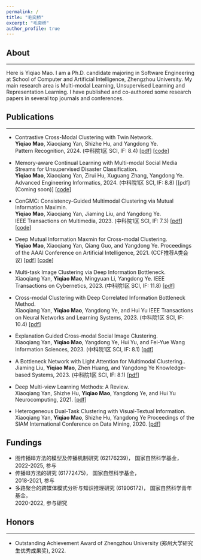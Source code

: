 ```yaml
---
permalink: /
title: "毛奕桥"
excerpt: "毛奕桥"
author_profile: true
---
```


## About
---
Here is Yiqiao Mao. I am a Ph.D. candidate majoring in Software Engineering at School of Computer and Artificial Intelligence, Zhengzhou University. My main research area is Multi-modal Learning, Unsupervised Learning and Representation Learning. I have published and co-authored some research papers in several top journals and conferences.


## Publications
---

- Contrastive Cross-Modal Clustering with Twin Network.  
**Yiqiao Mao**, Xiaoqiang Yan, Shizhe Hu, and Yangdong Ye.  
Pattern Recognition, 2024. (中科院1区 SCI, IF: 8.4)
\[[pdf](https://doi.org/10.1016/j.patcog.2024.110645)\]
\[[code](https://github.com/yiqiaomao/3CTnet)\]

- Memory-aware Continual Learning with Multi-modal Social Media Streams for Unsupervised Disaster Classification.  
**Yiqiao Mao**, Xiaoqiang Yan, Zirui Hu, Xuguang Zhang, Yangdong Ye.  
Advanced Engineering Informatics, 2024. (中科院1区 SCI, IF: 8.8)
\[[pdf](Coming soon)\]
\[[code](https://github.com/yiqiaomao/ProNet)\]

- ConGMC: Consistency-Guided Multimodal Clustering via Mutual Information Maximin.  
**Yiqiao Mao**, Xiaoqiang Yan, Jiaming Liu, and Yangdong Ye.  
IEEE Transactions on Multimedia, 2023. (中科院1区 SCI, IF: 7.3)
\[[pdf](https://doi.org/10.1109/TMM.2023.3330093)\]  
\[[code](https://github.com/yiqiaomao/ConGMC)\]


- Deep Mutual Information Maxmin for Cross-modal Clustering.  
**Yiqiao Mao**, Xiaoqiang Yan, Qiang Guo, and Yangdong Ye.
Proceedings of the AAAI Conference on Artificial Intelligence, 2021. (CCF推荐A类会议)
\[[pdf](https://doi.org/10.1609/aaai.v35i10.17076)\]
\[[code](https://github.com/yiqiaomao/DMIM)\]

- Multi-task Image Clustering via Deep Information Bottleneck.  
Xiaoqiang Yan, **Yiqiao Mao**, Mingyuan Li, Yangdong Ye.
IEEE Transactions on Cybernetics, 2023. (中科院1区 SCI, IF: 11.8)
\[[pdf](https://doi.org/10.1109/TCYB.2023.3273535)\]

- Cross-modal Clustering with Deep Correlated Information Bottleneck Method.  
Xiaoqiang Yan, **Yiqiao Mao**, Yangdong Ye, and Hui Yu
IEEE Transactions on Neural Networks and Learning Systems, 2023. (中科院1区 SCI, IF: 10.4)
\[[pdf](https://doi.org/10.1109/TNNLS.2023.3269789)\]

- Explanation Guided Cross-modal Social Image Clustering.  
Xiaoqiang Yan, **Yiqiao Mao**, Yangdong Ye, Hui Yu, and Fei-Yue Wang
Information Sciences, 2023. (中科院1区 SCI, IF: 8.1)
\[[pdf](https://doi.org/10.1016/j.ins.2022.01.065)\]

- A Bottleneck Network with Light Attention for Multimodal Clustering..  
Jiaming Liu, **Yiqiao Mao**, Zhen Huang, and Yangdong Ye 
Knowledge-based Systems, 2023. (中科院1区 SCI, IF: 8.1)
\[[pdf](https://doi.org/10.1016/j.knosys.2023.111037)\]


- Deep Multi-view Learning Methods: A Review.  
Xiaoqiang Yan, Shizhe Hu, **Yiqiao Mao**, Yangdong Ye, and Hui Yu 
Neurocomputing, 2021.
\[[pdf](https://doi.org/10.1016/j.neucom.2021.03.090)\]

- Heterogeneous Dual-Task Clustering with Visual-Textual Information.  
Xiaoqiang Yan, **Yiqiao Mao**, Shizhe Hu, Yangdong Ye
Proceedings of the SIAM International Conference on Data Mining, 2020.
\[[pdf](https://doi.org/10.1137/1.9781611976236.74)\]

## Fundings
- 图传播IB方法的模型及传播机制研究 (62176239)， 国家自然科学基金， <br>2022-2025, 参与
- 传播IB方法的研究 (61772475)， 国家自然科学基金， <br>2018-2021, 参与
- 多路聚合的跨媒体模式分析与知识推理研究 (61906172)， 国家自然科学青年基金， <br>2020-2022, 参与研究


## Honors
---
- Outstanding Achievement Award of Zhengzhou University (郑州大学研究生优秀成果奖), 2022.
